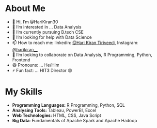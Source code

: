 # About Me
- 👋 Hi, I’m @HariKiran30
- 👀 I’m interested in ... Data Analysis
- 🌱 I’m currently pursuing B.tech CSE
- 🤔 I’m looking for help with Data Science
- 📫 How to reach me: linkedin: [@Hari Kiran Tiriveedi](https://www.linkedin.com/in/hari-kiran-tiriveedi/), Instagram: [@harikiran__](https://www.instagram.com/harikiran__/)
- 👯 I’m looking to collaborate on Data Analysis, R Programming, Python, Frontend
- 😄 Pronouns: ... He/Him
- ⚡ Fun fact: ... HIT3 Director 😄

# My Skills
- **Programming Languages:** R Programming, Python, SQL 
- **Analysing Tools:** Tableau, PowerBI, Excel
- **Web Technologies:** HTML, CSS, Java Script
- **Big Data**: Fundamentals of Apache Spark and Apache Hadoop

<!---
HariKiran30/HariKiran30 is a ✨ special ✨ repository because its `README.md` (this file) appears on your GitHub profile.
You can click the Preview link to take a look at your changes.
--->
